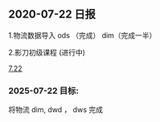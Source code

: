 ## 2020-07-22 日报

1.物流数据导入 ods （完成） dim（完成一半）


2.影刀初级课程 (进行中)
 
 [7.22](imgs/7.22)

### 2025-07-22 目标:
将物流  dim, dwd ， dws  完成














